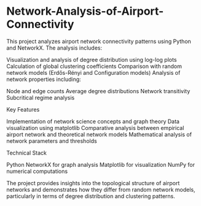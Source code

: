 # Network-Analysis-of-Airport-Connectivity
This project analyzes airport network connectivity patterns using Python and NetworkX. The analysis includes:

Visualization and analysis of degree distribution using log-log plots
Calculation of global clustering coefficients
Comparison with random network models (Erdős-Rényi and Configuration models)
Analysis of network properties including:

Node and edge counts
Average degree distributions
Network transitivity
Subcritical regime analysis



Key Features

Implementation of network science concepts and graph theory
Data visualization using matplotlib
Comparative analysis between empirical airport network and theoretical network models
Mathematical analysis of network parameters and thresholds

Technical Stack

Python
NetworkX for graph analysis
Matplotlib for visualization
NumPy for numerical computations

The project provides insights into the topological structure of airport networks and demonstrates how they differ from random network models, particularly in terms of degree distribution and clustering patterns.
